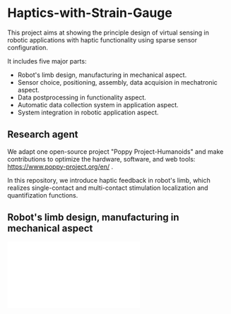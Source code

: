 # Haptics-with-Strain-Gauge
This project aims at showing the principle design of virtual sensing in robotic applications with haptic functionality using sparse sensor configuration.

It includes five major parts:
- Robot's limb design, manufacturing in mechanical aspect.
- Sensor choice, positioning, assembly, data acquision in mechatronic aspect.
- Data postprocessing in functionality aspect.
- Automatic data collection system in application aspect.
- System integration in robotic application aspect.

## Research agent
We adapt one open-source project "Poppy Project-Humanoids" and make contributions to optimize the hardware, software, and web tools: https://www.poppy-project.org/en/ .

In this repository, we introduce haptic feedback in robot's limb, which realizes single-contact and multi-contact stimulation localization and quantifization functions.

## Robot's limb design, manufacturing in mechanical aspect
![](Pics/Project_object.pdf)


